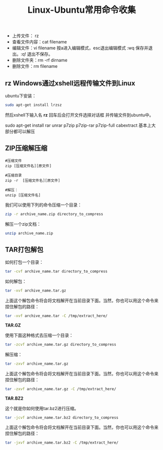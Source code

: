 ﻿---
layout:		post
category:	"program"
title:		"Linux-Ubuntu常用命令收集"
tags:		[Linux, Ubuntu]
---



- 上传文件： rz
- 查看文件内容：cat filename
- 编辑文件：vi filename 按a进入编辑模式，esc退出编辑模式 :wq 保存并退出。:q! 退出不保存。
- 删除文件夹：rm -rf dirname
- 删除文件：rm filename





## rz Windows通过xshell远程传输文件到Linux

ubuntu下安装：

```bash
sudo apt-get install lrzsz
```

然后xshell下输入名 **rz** 回车后会打开文件选择对话框 并传输文件到ubuntu中。





sudo apt-get install rar unrar p7zip p7zip-rar p7zip-full cabextract 
基本上大部分都可以解压





## **ZIP**压缩解压缩

```
#压缩文件
zip [压缩文件名][原文件]

#压缩目录
zip -r  [压缩文件名][原文件]

#解压：
unzip [压缩文件名]
```

我们可以使用下列的命令压缩一个目录：

```bash
zip -r archive_name.zip directory_to_compress

```

解压一个zip文档：

```bash
unzip archive_name.zip
```



## **TAR**打包解包

如何打包一个目录：

```bash
tar -cvf archive_name.tar directory_to_compress
```



如何解包：

```bash
tar -xvf archive_name.tar.gz
```

上面这个解包命令将会将文档解开在当前目录下面。当然，你也可以用这个命令来捏住解包的路径：

```bash
tar -xvf archive_name.tar -C /tmp/extract_here/
```



**TAR.GZ**

使用下面这种格式去压缩一个目录：

```bash
tar -zcvf archive_name.tar.gz directory_to_compress
```

解压缩：

```bash
tar -zxvf archive_name.tar.gz
```

上面这个解包命令将会将文档解开在当前目录下面。当然，你也可以用这个命令来捏住解包的路径：

```bash
tar -zxvf archive_name.tar.gz -C /tmp/extract_here/
```

**TAR.BZ2**

这个就是你如何使用tar.bz2进行压缩。

```bash
tar -jcvf archive_name.tar.bz2 directory_to_compress
```

上面这个解包命令将会将文档解开在当前目录下面。当然，你也可以用这个命令来捏住解包的路径：

```bash
tar -jxvf archive_name.tar.bz2 -C /tmp/extract_here/
```

